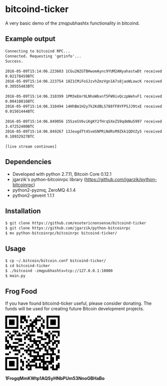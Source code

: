 # bitcoind-ticker

A very basic demo of the zmqpubhashtx functionality in bitcoind.

## Example output

```
Connecting to bitcoind RPC...
Connected. Requesting 'getinfo'...
Success.

2016-05-09T15:14:06.223603 1CGu2NZGTBHwomAync9YUM2ANyahastwDt received 0.02178459BTC
2016-05-09T15:14:06.223754 18Z1CMiFoSJzvhZmzVgn1A7s8jaoWLowcK received 0.30555483BTC

2016-05-09T15:14:06.310399 1PM3eEmr9LNhoWbxnf5FW9ivQczpWehvF1 received 0.00410816BTC
2016-05-09T15:14:06.310494 14HhBm1H2y7k2KdBLS788fF8YFPSJJ9txE received 0.01501444BTC

2016-05-09T15:14:06.849056 15SzeSV6viKgKY2fHrqSXeZS9qdmNu5997 received 3.47252400BTC
2016-05-09T15:14:06.849267 13JeugdTt4SvmSNPRiNdRsM9Zkk1QDVZy5 received 0.10932927BTC

[live stream continues]
```

## Dependencies

* Developed with python 2.7.11, Bitcoin Core 0.12.1
* jgarzik's python-bitcoinrpc library (https://github.com/jgarzik/python-bitcoinrpc)
* python2-pyzmq, ZeroMQ 4.1.4
* python2-gevent 1.1.1

## Installation

```
$ git clone https://github.com/esotericnonsense/bitcoind-ticker
$ git clone https://github.com/jgarzik/python-bitcoinrpc
$ mv python-bitcoinrpc/bitcoinrpc bitcoind-ticker/
```

## Usage
```
$ cp ~/.bitcoin/bitcoin.conf bitcoind-ticker/
$ cd bitcoind-ticker
$ ./bitcoind -zmqpubhashtx=tcp://127.0.0.1:10000
$ main.py
```

Frog Food
---------

If you have found bitcoind-ticker useful, please consider donating.
The funds will be used for creating future Bitcoin development projects.

![ScreenShot](/screenshots/donation-qr.png)

**1FrogqMmKWtp1AQSyHNbPUm53NnoGBHaBo**
